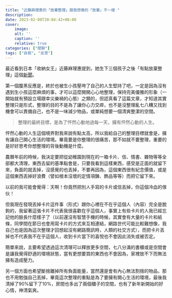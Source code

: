 ```yaml
---
title: "近藤麻理惠的「放棄整理」跟我想像的「放棄」不一樣 "
description: 
date: 2023-02-08T20:04:42+08:00
cover:
    image: 
    alt: ''
    caption: ''
    relative: true
categories: ["閒聊"]
tags: ["自我", "反思"]
---
```


最近看到日本「收納女王」近藤麻理惠提到，她生下三個孩子之後「有點放棄整理」這個[新聞](https://www.storm.mg/lifestyle/4717805?mode=whole)。

第一個腹黑反應是，終於也被生小孩壓垮了自己的人生堅持了吧，一定是因為沒有遇到生小孩這麼麻煩的事，才可以這麼開開心心地整理，保持完美優雅的形象（一開始就有預設立場跟幸災樂禍的心態）之類的，但認真看了這篇文章，才知道其實整理只是形式，整理的目的不是為了讓你心力交瘁，也不是沒整理亂七八糟又找到機會可以責備自己，也不是一味減少物品，或單純想要一個清爽整潔的空間。

> 整理的最終目標，是為了怦然心動地過每一天，擁有怦然心動的人生。

怦然心動的人生這個境界對我來說有點太高，所以我給自己的整理目標就會是，擁有讓自己開心生活的環境。畢竟要是你整理的很痛苦，那不如就不要整理，重要的是好好思考你想整理的背後動機是什麼。

農曆年前的時候，我決定要把從幼稚園到現在的一箱卡片、信、情書、雜物等等全部都大清理，東西去留的基準點會是，只要我看到這樣東西，感受是正面的就留下來，負面的就丟掉，沒感覺的也丟掉，不要再因為，這個東西很有紀念價值，或是這個東西丟掉好浪費（譬如根本沒壞的定情項鍊、飾品等等）而把它留下來。

以前的我可能會覺得：天啊！你竟然把別人手寫的卡片或信丟掉，你這個冷血的傢伙！

但我現在發現丟掉卡片這件事（形式）跟你心裡在不在乎這個人（內容）完全是脫鉤的，我留著這張卡片不代表我很喜歡在乎這個人，事實上有些卡片的人我已經忘記他的臉長什麼樣子了（以前還沒有智慧手機的時候，其實會有大量的卡片和紙條，同學間在節日也會用寫卡片的方式來互相連結，網路世代可能比較難想像，我自己也是因為這次整理才回想起沒有網路簡訊時，人類的社交方式），而把卡片丟掉也不代表我不在乎這個人，收到卡片當下的喜悅也不會因此消失或被否定。

簡單來說，主要希望透過這次清理可以釋放更多空間，七八分滿的書櫃或是空間會是讓我覺得舒適的環境狀態，當有更想要買的東西也不會因為，家裡放不下而無法擁有造成壓力。

另一個方面也希望斷捨離掉所有負面能量，當然還是會有內心無法割捨的物品，那也不用勉強自己丟掉，畢竟這次整理的重點是為了要擁有開心生活的環境，最後我清掉了90%留下了10%，房間也多出了兩個櫃子的空間，也有了新年新開始的好心情，神清氣爽。


